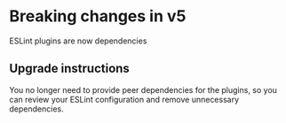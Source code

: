 # Breaking changes in v5

ESLint plugins are now dependencies

## Upgrade instructions

You no longer need to provide peer dependencies for the plugins, so you can review your ESLint configuration
and remove unnecessary dependencies.

